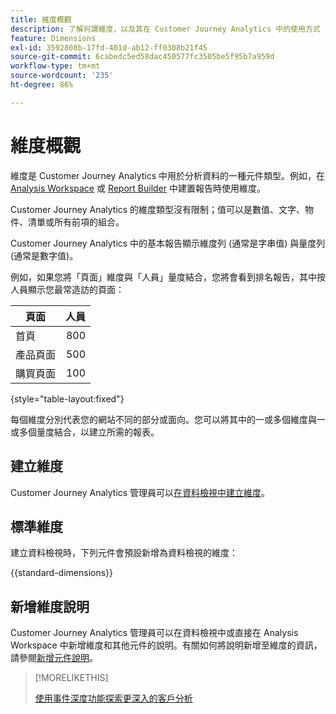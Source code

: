```yaml
---
title: 維度概觀
description: 了解何謂維度，以及其在 Customer Journey Analytics 中的使用方式
feature: Dimensions
exl-id: 3592808b-17fd-401d-ab12-ff0308b21f45
source-git-commit: 6cabedc5ed58dac450577fc3505be5f95b7a959d
workflow-type: tm+mt
source-wordcount: '235'
ht-degree: 86%

---
```


# 維度概觀

維度是 Customer Journey Analytics 中用於分析資料的一種元件類型。例如，在 [Analysis Workspace](/help/analysis-workspace/home.md) 或 [Report Builder](/help/report-builder/rb-overview.md) 中建置報告時使用維度。

Customer Journey Analytics 的維度類型沒有限制；值可以是數值、文字、物件、清單或所有前項的組合。

Customer Journey Analytics 中的基本報告顯示維度列 (通常是字串值) 與量度列 (通常是數字值)。

例如，如果您將「頁面」維度與「人員」量度結合，您將會看到排名報告，其中按人員顯示您最常造訪的頁面：

| 頁面 | 人員 |
| --- | ---: |
| 首頁 | 800 |
| 產品頁面 | 500 |
| 購買頁面 | 100 |

{style="table-layout:fixed"}

每個維度分別代表您的網站不同的部分或面向。您可以將其中的一或多個維度與一或多個量度結合，以建立所需的報表。


## 建立維度

Customer Journey Analytics 管理員可以[在資料檢視中建立維度](/help/data-views/create-dataview.md#components)。

## 標準維度

建立資料檢視時，下列元件會預設新增為資料檢視的維度：

{{standard-dimensions}}


## 新增維度說明

Customer Journey Analytics 管理員可以在資料檢視中或直接在 Analysis Workspace 中新增維度和其他元件的說明。有關如何將說明新增至維度的資訊，請參閱[新增元件說明](/help/components/add-component-descriptions.md)。

>[!MORELIKETHIS]
>
>[使用事件深度功能探索更深入的客戶分析](https://experienceleaguecommunities.adobe.com/t5/adobe-analytics-blogs/discover-deeper-customer-insights-with-adobe-customer-journey/ba-p/753947#M576)
>

